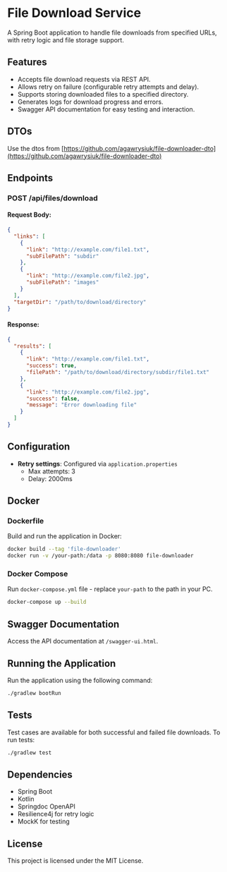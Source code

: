 
# File Download Service

A Spring Boot application to handle file downloads from specified URLs, with retry logic and file storage support.

## Features

- Accepts file download requests via REST API.
- Allows retry on failure (configurable retry attempts and delay).
- Supports storing downloaded files to a specified directory.
- Generates logs for download progress and errors.
- Swagger API documentation for easy testing and interaction.

## DTOs

Use the dtos from [https://github.com/agawrysiuk/file-downloader-dto](https://github.com/agawrysiuk/file-downloader-dto)

## Endpoints

### POST /api/files/download

#### Request Body:
```json
{
  "links": [
    {
      "link": "http://example.com/file1.txt",
      "subFilePath": "subdir"
    },
    {
      "link": "http://example.com/file2.jpg",
      "subFilePath": "images"
    }
  ],
  "targetDir": "/path/to/download/directory"
}
```

#### Response:
```json
{
  "results": [
    {
      "link": "http://example.com/file1.txt",
      "success": true,
      "filePath": "/path/to/download/directory/subdir/file1.txt"
    },
    {
      "link": "http://example.com/file2.jpg",
      "success": false,
      "message": "Error downloading file"
    }
  ]
}
```

## Configuration

- **Retry settings**: Configured via `application.properties`
    - Max attempts: 3
    - Delay: 2000ms

## Docker

### Dockerfile
Build and run the application in Docker:
```bash
docker build --tag 'file-downloader'
docker run -v /your-path:/data -p 8080:8080 file-downloader
```

### Docker Compose
Run `docker-compose.yml` file - replace `your-path` to the path in your PC.
```bash
docker-compose up --build
```

## Swagger Documentation

Access the API documentation at `/swagger-ui.html`.

## Running the Application

Run the application using the following command:

```bash
./gradlew bootRun
```

## Tests

Test cases are available for both successful and failed file downloads. To run tests:

```bash
./gradlew test
```

## Dependencies

- Spring Boot
- Kotlin
- Springdoc OpenAPI
- Resilience4j for retry logic
- MockK for testing

## License

This project is licensed under the MIT License.
